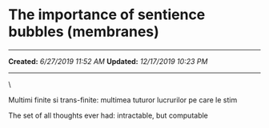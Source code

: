 The importance of sentience bubbles (membranes)
===============================================

  -------------- -----------------------
  **Created:**   *6/27/2019 11:52 AM*
  **Updated:**   *12/17/2019 10:23 PM*
  -------------- -----------------------

\

Multimi finite si trans-finite: multimea tuturor lucrurilor pe care le
stim

The set of all thoughts ever had: intractable, but computable

 
